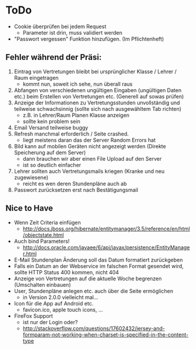# ToDo

* Cookie überprüfen bei jedem Request
  * Parameter ist drin, muss validiert werden
* "Passwort vergessen" Funktion hinzufügen. (Im Pflichtenheft)

## Fehler während der Präsi:

1. Eintrag von Vertretungen bleibt bei ursprünglicher Klasse / Lehrer / 
   Raum eingetragen
   * kommt nun, soweit ich sehe, nun überall raus
2. Abfangen von verschiedenen ungültigen Eingaben (ungültigen Daten etc.)
   beim Erstellen von Vertretungen etc. (Generell auf sowas prüfen)
3. Anzeige der Informationen zu Vertretungsstunden unvollständig und
   teilweise schwachsinnig (sollte sich nach ausgewähltem Tab richten)
   * z.B. in Lehrer/Raum Planen Klasse anzeigen
   * sollte kein problem sein
4. Email Versand teilweise buggy
5. Refresh manchmal erforderlich / Seite crashed.
   * liegt meistens daran das der Server Random Errors hat
6. Bild kann auf mobilen Geräten nicht angezeigt werden (Direkte Speicherung
   auf dem Server)
   * dann brauchen wir aber einen File Upload auf den Server
   * ist so deutlich einfacher
7. Lehrer sollten auch Vertretungsmails kriegen (Kranke und neu zugewiesene)
   * reicht es wen deren Stundenpläne auch ab
8. Passwort zurücksetzen erst nach Bestätigungsmail


## Nice to Have

* Wenn Zeit Criteria einfügen
  * http://docs.jboss.org/hibernate/entitymanager/3.5/reference/en/html/objectstate.html
* Auch bind Parameters!
  * http://docs.oracle.com/javaee/6/api/javax/persistence/EntityManager.html
* E-Mail Stundenplan Änderung soll das Datum formatiert zurückgeben
* Falls ein Datum an der Webservice im falschen Format gesendet wird,
  sollte HTTP Status 400 kommen, nicht 404
* Anzeige von Vertretungen auf die aktuelle Woche begrenzen (Umschalten einbauen)
* User, Stundenpläne anlegen etc. auch über die Seite ermöglichen
  * in Version 2.0.0 vielleicht mal...
* Icon für die App auf Android etc.
  * favicon.ico, apple touch icons, ...
* FireFox Support
  * ist nur der Login oder?
  * http://stackoverflow.com/questions/17602432/jersey-and-formparam-not-working-when-charset-is-specified-in-the-content-type
	   
